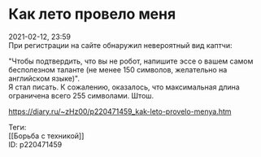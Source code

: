 Как лето провело меня
======================

   
 2021-02-12, 23:59   
  При регистрации на сайте обнаружил невероятный вид каптчи:   
   
 "Чтобы подтвердить, что вы не робот, напишите эссе о вашем самом бесполезном таланте (не менее 150 символов, желательно на английском языке)".   
 Я стал писать. К сожалению, оказалось, что максимальная длина ограничена всего 255 символами. Штош.   
    
 <https://diary.ru/~zHz00/p220471459_kak-leto-provelo-menya.htm>   
   
 Теги:   
 [[Борьба с техникой]]   
 ID: p220471459